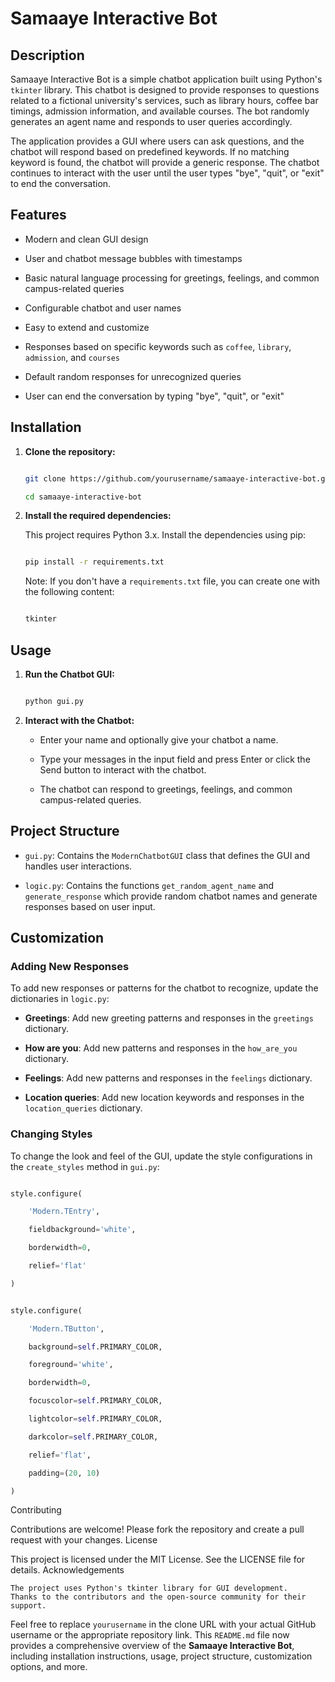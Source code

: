 # Samaaye Interactive Bot


## Description


Samaaye Interactive Bot is a simple chatbot application built using Python's `tkinter` library. This chatbot is designed to provide responses to questions related to a fictional university's services, such as library hours, coffee bar timings, admission information, and available courses. The bot randomly generates an agent name and responds to user queries accordingly.


The application provides a GUI where users can ask questions, and the chatbot will respond based on predefined keywords. If no matching keyword is found, the chatbot will provide a generic response. The chatbot continues to interact with the user until the user types "bye", "quit", or "exit" to end the conversation.


## Features


- Modern and clean GUI design

- User and chatbot message bubbles with timestamps

- Basic natural language processing for greetings, feelings, and common campus-related queries

- Configurable chatbot and user names

- Easy to extend and customize

- Responses based on specific keywords such as `coffee`, `library`, `admission`, and `courses`

- Default random responses for unrecognized queries

- User can end the conversation by typing "bye", "quit", or "exit"


## Installation


1. **Clone the repository:**


    ```sh

    git clone https://github.com/yourusername/samaaye-interactive-bot.git

    cd samaaye-interactive-bot

    ```


2. **Install the required dependencies:**


    This project requires Python 3.x. Install the dependencies using pip:


    ```sh

    pip install -r requirements.txt

    ```


    Note: If you don't have a `requirements.txt` file, you can create one with the following content:


    ```txt

    tkinter

    ```


## Usage


1. **Run the Chatbot GUI:**


    ```sh

    python gui.py

    ```


2. **Interact with the Chatbot:**


    - Enter your name and optionally give your chatbot a name.

    - Type your messages in the input field and press Enter or click the Send button to interact with the chatbot.

    - The chatbot can respond to greetings, feelings, and common campus-related queries.


## Project Structure


- `gui.py`: Contains the `ModernChatbotGUI` class that defines the GUI and handles user interactions.

- `logic.py`: Contains the functions `get_random_agent_name` and `generate_response` which provide random chatbot names and generate responses based on user input.


## Customization


### Adding New Responses


To add new responses or patterns for the chatbot to recognize, update the dictionaries in `logic.py`:


- **Greetings**: Add new greeting patterns and responses in the `greetings` dictionary.

- **How are you**: Add new patterns and responses in the `how_are_you` dictionary.

- **Feelings**: Add new patterns and responses in the `feelings` dictionary.

- **Location queries**: Add new location keywords and responses in the `location_queries` dictionary.


### Changing Styles


To change the look and feel of the GUI, update the style configurations in the `create_styles` method in `gui.py`:


```python

style.configure(

    'Modern.TEntry',

    fieldbackground='white',

    borderwidth=0,

    relief='flat'

)


style.configure(

    'Modern.TButton',

    background=self.PRIMARY_COLOR,

    foreground='white',

    borderwidth=0,

    focuscolor=self.PRIMARY_COLOR,

    lightcolor=self.PRIMARY_COLOR,

    darkcolor=self.PRIMARY_COLOR,

    relief='flat',

    padding=(20, 10)

)
```
Contributing

Contributions are welcome! Please fork the repository and create a pull request with your changes.
License

This project is licensed under the MIT License. See the LICENSE file for details.
Acknowledgements

    The project uses Python's tkinter library for GUI development.
    Thanks to the contributors and the open-source community for their support.


Feel free to replace `yourusername` in the clone URL with your actual GitHub username or the appropriate repository link. This `README.md` file now provides a comprehensive overview of the **Samaaye Interactive Bot**, including installation instructions, usage, project structure, customization options, and more.
